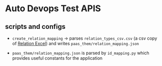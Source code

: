 # Auto Devops Test APIS


## scripts and configs

* `create_relation_mapping` -> parses `relation_types_csv.csv` (a csv copy of [Relation Excel](https://oeawacat.sharepoint.com/:x:/r/sites/ACDH-CH_p_ProsopographyOfTheMembersOfTheAcademyOfSciences_PA/Shared%20Documents/General/Relationtypes_12.3..xlsx?d=w1d36c92eeed14cfba9277e17dcfe6159&csf=1&web=1&e=0CrMaA)) and writes `paas_them/relation_mapping.json`

* `paas_them/relation_mapping.json` is parsed by `id_mapping.py` which provides useful constants for the application
